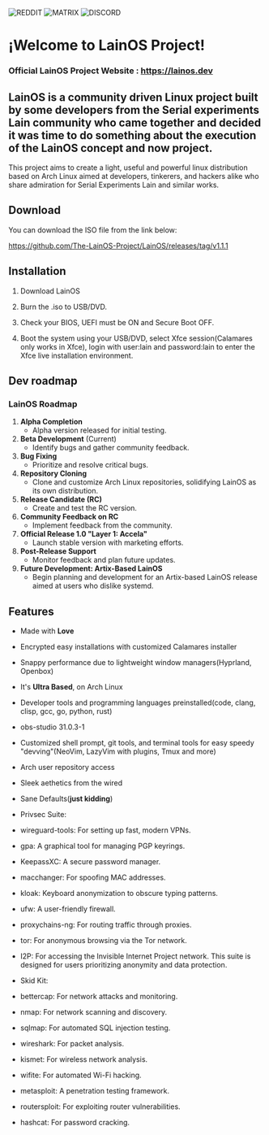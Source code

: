 ![REDDIT](https://img.shields.io/badge/Reddit-FF4500?style=for-the-badge&logo=reddit&logoColor=white&link=https://www.reddit.com/r/LainOSdevelopers/)
![MATRIX](https://img.shields.io/badge/Matrix%20-%20%230047a7?style=for-the-badge&logo=matrix&link=https://matrix.to/?fbclid=IwAR3aREfZ0l84eRuLdQ1RWq38Bm2mqvK4irokYoEWnvOibQPT7vqiIq_nhY8#/!hhlpPAPloYluaKwYAb:matrix.org?via=matrix.org)
![DISCORD](https://img.shields.io/badge/Discord%20-%20%234900ff?style=for-the-badge&logo=discord&link=todo!)

# ¡Welcome to LainOS Project!
### Official LainOS Project Website : https://lainos.dev
## LainOS is a community driven Linux project built by some developers from the Serial experiments Lain community who came together and decided it was time to do something about the execution of the LainOS concept and now project.
This project aims to create a light, useful and powerful linux distribution based on Arch Linux aimed at developers, tinkerers, and hackers alike who share admiration for Serial Experiments Lain and similar works.
## Download
You can download the ISO file from the link below:

https://github.com/The-LainOS-Project/LainOS/releases/tag/v1.1.1

## Installation

   1. Download LainOS

   2. Burn the .iso to USB/DVD.

   3. Check your BIOS, UEFI must be ON and Secure Boot OFF.

   4. Boot the system using your USB/DVD, select Xfce session(Calamares only works in Xfce), login with user:lain and password:lain to enter the Xfce live installation environment.
      
## Dev roadmap
### LainOS Roadmap
1. **Alpha Completion**  
   - Alpha version released for initial testing.
2. **Beta Development** (Current)  
   - Identify bugs and gather community feedback.
3. **Bug Fixing**  
   - Prioritize and resolve critical bugs.
4. **Repository Cloning**  
   - Clone and customize Arch Linux repositories, solidifying LainOS as its own distribution.
5. **Release Candidate (RC)**  
   - Create and test the RC version.
6. **Community Feedback on RC**  
   - Implement feedback from the community.
7. **Official Release 1.0 "Layer 1: Accela"**  
   - Launch stable version with marketing efforts.
8. **Post-Release Support**  
   - Monitor feedback and plan future updates.
9. **Future Development: Artix-Based LainOS**  
   - Begin planning and development for an Artix-based LainOS release aimed at users who dislike systemd.
## Features
- Made with **Love**

- Encrypted easy installations with customized Calamares installer

- Snappy performance due to lightweight window managers(Hyprland, Openbox)

- It's **Ultra Based**, on Arch Linux

- Developer tools and programming languages preinstalled(code, clang, clisp, gcc, go, python, rust)

- obs-studio 31.0.3-1

- Customized shell prompt, git tools, and terminal tools for easy speedy "devving"(NeoVim, LazyVim  with plugins, Tmux and more)

- Arch user repository access

- Sleek aethetics from the wired

- Sane Defaults(**just kidding**)

- Privsec Suite:

- wireguard-tools: For setting up fast, modern VPNs.

- gpa: A graphical tool for managing PGP keyrings.

- KeepassXC: A secure password manager.

- macchanger: For spoofing MAC addresses.

- kloak: Keyboard anonymization to obscure typing patterns.

- ufw: A user-friendly firewall.

- proxychains-ng: For routing traffic through proxies.

- tor: For anonymous browsing via the Tor network.

- I2P: For accessing the Invisible Internet Project network. This suite is designed for users prioritizing anonymity and data protection.

- Skid Kit:

- bettercap: For network attacks and monitoring.

- nmap: For network scanning and discovery.

- sqlmap: For automated SQL injection testing.

- wireshark: For packet analysis.

- kismet: For wireless network analysis.

- wifite: For automated Wi-Fi hacking.

- metasploit: A penetration testing framework.

- routersploit: For exploiting router vulnerabilities.

- hashcat: For password cracking.
